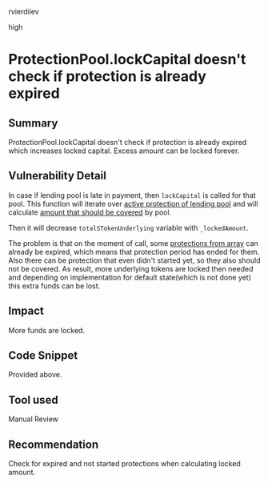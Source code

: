 rvierdiiev

high

# ProtectionPool.lockCapital doesn't check if protection is already expired

## Summary
ProtectionPool.lockCapital doesn't check if protection is already expired which increases locked capital. Excess amount can be locked forever.
## Vulnerability Detail
In case if lending pool is late in payment, then `lockCapital` is called for that pool.
This function will iterate over [active protection of lending pool](https://github.com/sherlock-audit/2023-02-carapace/blob/main/contracts/core/pool/ProtectionPool.sol#L382) and will calculate [amount that should be covered](https://github.com/sherlock-audit/2023-02-carapace/blob/main/contracts/core/pool/ProtectionPool.sol#L401-L404) by pool. 

Then it will decrease `totalSTokenUnderlying` variable with `_lockedAmount`.

The problem is that on the moment of call, some [protections from array](https://github.com/sherlock-audit/2023-02-carapace/blob/main/contracts/core/pool/ProtectionPool.sol#L386) can already be expired, which means that protection period has ended for them. Also there can be protection that even didn't started yet, so they also should not be covered.
As result, more underlying tokens are locked then needed and depending on implementation for default state(which is not done yet) this extra funds can be lost.
## Impact
More funds are locked.
## Code Snippet
Provided above.
## Tool used

Manual Review

## Recommendation
Check for expired and not started protections when calculating locked amount.